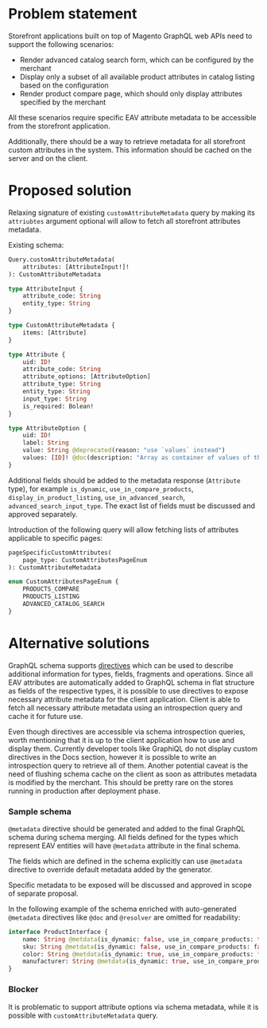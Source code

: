 # Problem statement

Storefront applications built on top of Magento GraphQL web APIs need to support the following scenarios:
 - Render advanced catalog search form, which can be configured by the merchant
 - Display only a subset of all available product attributes in catalog listing based on the configuration
 - Render product compare page, which should only display attributes specified by the merchant
 
All these scenarios require specific EAV attribute metadata to be accessible from the storefront application.

Additionally, there should be a way to retrieve metadata for all storefront custom attributes in the system. This information should be cached on the server and on the client. 

# Proposed solution

Relaxing signature of existing `customAttributeMetadata` query by making its `attriubtes` argument optional will allow to fetch all storefront attributes metadata.

Existing schema:
```graphql
Query.customAttributeMetadata(
    attributes: [AttributeInput!]!
): CustomAttributeMetadata

type AttributeInput {
    attribute_code: String
    entity_type: String
}

type CustomAttributeMetadata {
    items: [Attribute]
}

type Attribute {
    uid: ID!
    attribute_code: String
    attribute_options: [AttributeOption]
    attribute_type: String
    entity_type: String
    input_type: String
    is_required: Bolean!
}

type AttributeOption {
    uid: ID!
    label: String
    value: String @deprecated(reason: "use `values` instead")
    values: [ID]! @doc(description: "Array as container of values of the attribute")
}
```

Additional fields should be added to the metadata response (`Attribute`  type), for example `is_dynamic`, `use_in_compare_products`, `display_in_product_listing`, `use_in_advanced_search`, `advanced_search_input_type`. The exact list of fields must be discussed and approved separately.

Introduction of the following query will allow fetching lists of attributes applicable to specific pages:
```graphql
pageSpecificCustomAttributes(
    page_type: CustomAttributesPageEnum
): CustomAttributeMetadata

enum CustomAttributesPageEnum {
    PRODUCTS_COMPARE
    PRODUCTS_LISTING
    ADVANCED_CATALOG_SEARCH
}
```

# Alternative solutions

GraphQL schema supports [directives](https://graphql.github.io/graphql-spec/June2018/#sec-Language.Directives) which can be used to describe additional information for types, fields, fragments and operations. Since all EAV attributes are automatically added to GraphQL schema in flat structure as fields of the respective types, it is possible to use directives to expose necessary attribute metadata for the client application.
Client is able to fetch all necessary attribute metadata using an introspection query and cache it for future use.

Even though directives are accessible via schema introspection queries, worth mentioning that it is up to the client application how to use and display them. Currently developer tools like GraphiQL do not display custom directives in the Docs section, however it is possible to write an introspection query to retrieve all of them.
Another potential caveat is the need of flushing schema cache on the client as soon as attributes metadata is modified by the merchant. This should be pretty rare on the stores running in production after deployment phase. 

### Sample schema

`@metadata` directive should be generated and added to the final GraphQL schema during schema merging. All fields defined for the types which represent EAV entities will have `@metadata` attribute in the final schema.

The fields which are defined in the schema explicitly can use `@metadata` directive to override default metadata added by the generator.

Specific metadata to be exposed will be discussed and approved in scope of separate proposal.

In the following example of the schema enriched with auto-generated `@metadata` directives like `@doc` and `@resolver` are omitted for readability:
```graphql
interface ProductInterface {
    name: String @metdata(is_dynamic: false, use_in_compare_products: true, display_in_product_listing: true, use_in_advanced_search: true, advanced_search_input_type: "text")
    sku: String @metdata(is_dynamic: false, use_in_compare_products: false, display_in_product_listing: true, use_in_advanced_search: true, advanced_search_input_type: "text")
    color: String @metdata(is_dynamic: true, use_in_compare_products: false, display_in_product_listing: true, use_in_advanced_search: true, advanced_search_input_type: "dropdown")
    manufacturer: String @metdata(is_dynamic: true, use_in_compare_products: true, display_in_product_listing: false, use_in_advanced_search: false)
}
```

### Blocker

It is problematic to support attribute options via schema metadata, while it is possible with `customAttributeMetadata` query.
